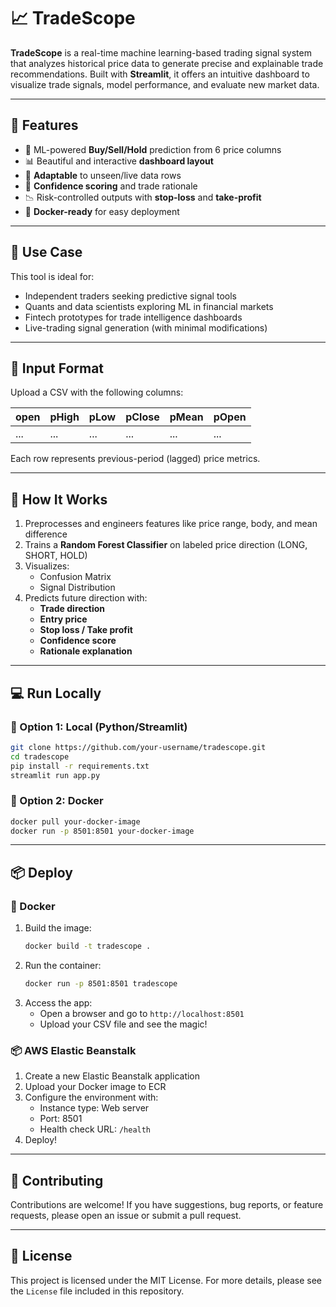 # 📈 TradeScope

**TradeScope** is a real-time machine learning-based trading signal system that analyzes historical price data to generate precise and explainable trade recommendations. Built with **Streamlit**, it offers an intuitive dashboard to visualize trade signals, model performance, and evaluate new market data.

---

## 🚀 Features

- 🎯 ML-powered **Buy/Sell/Hold** prediction from 6 price columns
- 📊 Beautiful and interactive **dashboard layout**
- 🔁 **Adaptable** to unseen/live data rows
- 🧠 **Confidence scoring** and trade rationale
- 📉 Risk-controlled outputs with **stop-loss** and **take-profit**
- 🐳 **Docker-ready** for easy deployment

---

## 🧠 Use Case

This tool is ideal for:

- Independent traders seeking predictive signal tools
- Quants and data scientists exploring ML in financial markets
- Fintech prototypes for trade intelligence dashboards
- Live-trading signal generation (with minimal modifications)

---

## 🧩 Input Format

Upload a CSV with the following columns:

| open | pHigh | pLow | pClose | pMean | pOpen |
|------|-------|------|--------|-------|-------|
| ...  | ...   | ...  | ...    | ...   | ...   |

Each row represents previous-period (lagged) price metrics.

---

## 🧪 How It Works

1. Preprocesses and engineers features like price range, body, and mean difference
2. Trains a **Random Forest Classifier** on labeled price direction (LONG, SHORT, HOLD)
3. Visualizes:
   - Confusion Matrix
   - Signal Distribution
4. Predicts future direction with:
   - **Trade direction**
   - **Entry price**
   - **Stop loss / Take profit**
   - **Confidence score**
   - **Rationale explanation**

---

## 💻 Run Locally

### 🐍 Option 1: Local (Python/Streamlit)
```bash
git clone https://github.com/your-username/tradescope.git
cd tradescope
pip install -r requirements.txt
streamlit run app.py
```

### 🐳 Option 2: Docker
```bash
docker pull your-docker-image
docker run -p 8501:8501 your-docker-image
```

---

## 📦 Deploy

### 🐳 Docker
1. Build the image:
   ```bash
   docker build -t tradescope .
   ```
2. Run the container:
   ```bash
   docker run -p 8501:8501 tradescope
   ```
3. Access the app:
   - Open a browser and go to `http://localhost:8501`
   - Upload your CSV file and see the magic!

### 📦 AWS Elastic Beanstalk
1. Create a new Elastic Beanstalk application
2. Upload your Docker image to ECR
3. Configure the environment with:
   - Instance type: Web server
   - Port: 8501
   - Health check URL: `/health`
4. Deploy!

---

## 🤝 Contributing

Contributions are welcome! If you have suggestions, bug reports, or feature requests, please open an issue or submit a pull request.

---

## 📜 License

This project is licensed under the MIT License. For more details, please see the `License` file included in this repository.
